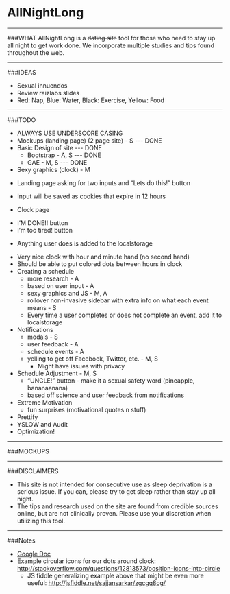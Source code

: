 # AllNightLong
_____________________________________________________________________________________
###WHAT
AllNightLong is a ~~dating site~~ tool for those who need to stay up all night 
to get work done. We incorporate multiple studies and tips found throughout the web. 
_____________________________________________________________________________________
###IDEAS
* Sexual innuendos
* Review raizlabs slides
* Red: Nap, Blue: Water, Black: Exercise, Yellow: Food
_____________________________________________________________________________________
###TODO

* ALWAYS USE UNDERSCORE CASING
* Mockups (landing page) (2 page site) - S                                         --- DONE
* Basic Design of site                                                             --- DONE
  * Bootstrap - A, S                                                               --- DONE
  * GAE - M, S                                                                     --- DONE
* Sexy graphics (clock) - M
 + Landing page asking for two inputs and “Lets do this!” button
  * Input will be saved as cookies that expire in 12 hours
 + Clock page
  * I’M DONE!! button
  * I’m too tired! button
   + Anything user does is added to the localstorage 
  * Very nice clock with hour and minute hand (no second hand)
  * Should be able to put colored dots between hours in clock
* Creating a schedule
  * more research - A
  * based on user input - A
  * sexy graphics and JS - M, A
  * rollover non-invasive sidebar with extra info on what each event means - S
  * Every time a user completes or does not complete an event, add it to localstorage
* Notifications
  * modals - S
  * user feedback - A
  * schedule events - A
  * yelling to get off Facebook, Twitter, etc. - M, S
    * Might have issues with privacy
* Schedule Adjustment - M, S
  * “UNCLE!” button - make it a sexual safety word (pineapple,  bananaanana)
  * based off science and user feedback from notifications
* Extreme Motivation
  * fun surprises (motivational quotes n stuff)
* Prettify
* YSLOW and Audit
* Optimization!


_____________________________________________________________________________________
###MOCKUPS


_____________________________________________________________________________________
###DISCLAIMERS
* This site is not intended for consecutive use as sleep deprivation is a serious issue. If you can, please try to get sleep rather than stay up all night.
* The tips and research used on the site are found from credible sources online, but are not clinically proven. Please use your discretion when utilizing this tool.


_____________________________________________________________________________________
###Notes
* [Google Doc](https://docs.google.com/document/d/1HefTgwVjsmFp0Rb51QlaaActSngOeAcsKkvKXkPsM9g/edit)
* Example circular icons for our dots around clock: http://stackoverflow.com/questions/12813573/position-icons-into-circle 
    - JS fiddle generalizing example above that might be even more useful: http://jsfiddle.net/sajjansarkar/zgcgq8cg/
